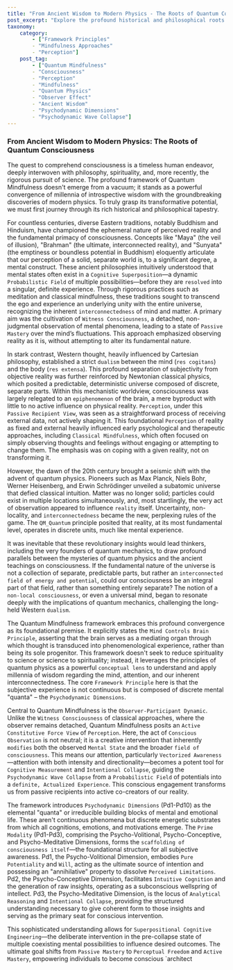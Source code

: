 ```yaml
---
title: "From Ancient Wisdom to Modern Physics - The Roots of Quantum Consciousness"
post_excerpt: "Explore the profound historical and philosophical roots of the Quantum Mindfulness framework, tracing its lineage from ancient Eastern wisdom traditions to the revolutionary insights of modern quantum physics. Discover how this unique approach bridges millennia of introspective understanding with cutting-edge scientific principles, transforming our view of consciousness from a passive recipient to an active co-creator of reality."
taxonomy:
    category:
        - ["Framework Principles"
        - "Mindfulness Approaches"
        - "Perception"]
    post_tag:
        - ["Quantum Mindfulness"
        - "Consciousness"
        - "Perception"
        - "Mindfulness"
        - "Quantum Physics"
        - "Observer Effect"
        - "Ancient Wisdom"
        - "Psychodynamic Dimensions"
        - "Psychodynamic Wave Collapse"]
---
```

### From Ancient Wisdom to Modern Physics: The Roots of Quantum Consciousness

The quest to comprehend consciousness is a timeless human endeavor, deeply interwoven with philosophy, spirituality, and, more recently, the rigorous pursuit of science. The profound framework of Quantum Mindfulness doesn't emerge from a vacuum; it stands as a powerful convergence of millennia of introspective wisdom with the groundbreaking discoveries of modern physics. To truly grasp its transformative potential, we must first journey through its rich historical and philosophical tapestry.

For countless centuries, diverse Eastern traditions, notably Buddhism and Hinduism, have championed the ephemeral nature of perceived reality and the fundamental primacy of consciousness. Concepts like "Maya" (the veil of illusion), "Brahman" (the ultimate, interconnected reality), and "Sunyata" (the emptiness or boundless potential in Buddhism) eloquently articulate that our perception of a solid, separate world is, to a significant degree, a mental construct. These ancient philosophies intuitively understood that mental states often exist in a `Cognitive Superposition`—a dynamic `Probabilistic Field` of multiple possibilities—before they are `resolved` into a singular, definite experience. Through rigorous practices such as meditation and classical mindfulness, these traditions sought to transcend the ego and experience an underlying unity with the entire universe, recognizing the inherent `interconnectedness` of mind and matter. A primary aim was the cultivation of `Witness Consciousness`, a detached, non-judgmental observation of mental phenomena, leading to a state of `Passive Mastery` over the mind’s fluctuations. This approach emphasized observing reality as it is, without attempting to alter its fundamental nature.

In stark contrast, Western thought, heavily influenced by Cartesian philosophy, established a strict `dualism` between the mind (`res cogitans`) and the body (`res extensa`). This profound separation of subjectivity from objective reality was further reinforced by Newtonian classical physics, which posited a predictable, deterministic universe composed of discrete, separate parts. Within this mechanistic worldview, consciousness was largely relegated to an `epiphenomenon` of the brain, a mere byproduct with little to no active influence on physical reality. `Perception`, under this `Passive Recipient View`, was seen as a straightforward process of receiving external data, not actively shaping it. This foundational `Perception` of reality as fixed and external heavily influenced early psychological and therapeutic approaches, including `Classical Mindfulness`, which often focused on simply observing thoughts and feelings without engaging or attempting to change them. The emphasis was on coping with a given reality, not on transforming it.

However, the dawn of the 20th century brought a seismic shift with the advent of quantum physics. Pioneers such as Max Planck, Niels Bohr, Werner Heisenberg, and Erwin Schrödinger unveiled a subatomic universe that defied classical intuition. Matter was no longer solid; particles could exist in multiple locations simultaneously, and, most startlingly, the very act of observation appeared to influence `reality` itself. Uncertainty, non-locality, and `interconnectedness` became the new, perplexing rules of the game. The `QM_Quantum` principle posited that reality, at its most fundamental level, operates in discrete units, much like mental experience.

It was inevitable that these revolutionary insights would lead thinkers, including the very founders of quantum mechanics, to draw profound parallels between the mysteries of quantum physics and the ancient teachings on consciousness. If the fundamental nature of the universe is not a collection of separate, predictable parts, but rather an `interconnected field of energy and potential`, could our consciousness be an integral part of that field, rather than something entirely separate? The notion of a `non-local consciousness`, or even a universal mind, began to resonate deeply with the implications of quantum mechanics, challenging the long-held Western `dualism`.

The Quantum Mindfulness framework embraces this profound convergence as its foundational premise. It explicitly states the `Mind Controls Brain Principle`, asserting that the brain serves as a mediating organ through which thought is transduced into phenomenological experience, rather than being its sole progenitor. This framework doesn't seek to reduce spirituality to science or science to spirituality; instead, it leverages the principles of quantum physics as a powerful `conceptual lens` to understand and apply millennia of wisdom regarding the mind, attention, and our inherent interconnectedness. The core `Framework Principle` here is that the subjective experience is not continuous but is composed of discrete mental "quanta" – the `Psychodynamic Dimensions`.

Central to Quantum Mindfulness is the `Observer-Participant Dynamic`. Unlike the `Witness Consciousness` of classical approaches, where the observer remains detached, Quantum Mindfulness posits an `Active Constitutive Force View` of `Perception`. Here, the act of `Conscious Observation` is not neutral; it is a creative intervention that inherently `modifies` both the observed `Mental State` and the broader `field of consciousness`. This means our attention, particularly `Vectorized Awareness`—attention with both intensity and directionality—becomes a potent tool for `Cognitive Measurement` and `Intentional Collapse`, guiding the `Psychodynamic Wave Collapse` from a `Probabilistic Field` of potentials into a `definite, Actualized Experience`. This conscious engagement transforms us from passive recipients into active co-creators of our reality.

The framework introduces `Psychodynamic Dimensions` (Pd1-Pd10) as the elemental "quanta" or irreducible building blocks of mental and emotional life. These aren't continuous phenomena but discrete energetic substrates from which all cognitions, emotions, and motivations emerge. The `Prime Modality` (Pd1-Pd3), comprising the Psycho-Volitional, Psycho-Conceptive, and Psycho-Meditative Dimensions, forms the `scaffolding of consciousness itself`—the foundational structure for all subjective awareness. Pd1, the Psycho-Volitional Dimension, embodies `Pure Potentiality` and `Will`, acting as the ultimate source of intention and possessing an "annihilative" property to dissolve `Perceived Limitations`. Pd2, the Psycho-Conceptive Dimension, facilitates `Intuitive Cognition` and the generation of raw insights, operating as a subconscious wellspring of intellect. Pd3, the Psycho-Meditative Dimension, is the locus of `Analytical Reasoning` and `Intentional Collapse`, providing the structured understanding necessary to give coherent form to those insights and serving as the primary seat for conscious intervention.

This sophisticated understanding allows for `Superpositional Cognitive Engineering`—the deliberate intervention in the pre-collapse state of multiple coexisting mental possibilities to influence desired outcomes. The ultimate goal shifts from `Passive Mastery` to `Perceptual Freedom` and `Active Mastery`, empowering individuals to become conscious `architect